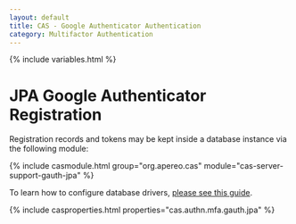 ```yaml
---
layout: default
title: CAS - Google Authenticator Authentication
category: Multifactor Authentication
---
```


{% include variables.html %}

# JPA Google Authenticator Registration

Registration records and tokens may be kept inside a database instance via the following module:

{% include casmodule.html group="org.apereo.cas" module="cas-server-support-gauth-jpa" %}

To learn how to configure database drivers, [please see this guide](../installation/JDBC-Drivers.html).

{% include casproperties.html properties="cas.authn.mfa.gauth.jpa" %}

